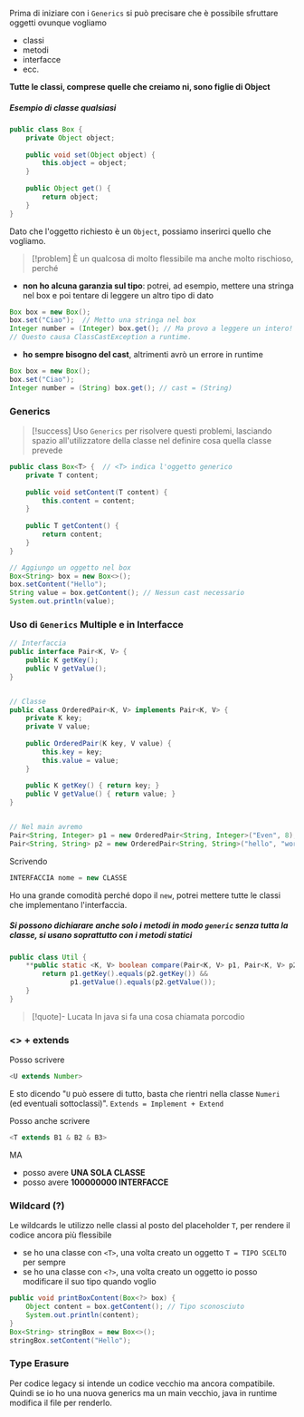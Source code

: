 Prima di iniziare con i `Generics` si può precisare che è possibile sfruttare oggetti ovunque vogliamo 
- classi
- metodi
- interfacce
- ecc.

**Tutte le classi, comprese quelle che creiamo ni, sono figlie di Object**
##### Esempio di classe qualsiasi
```java
public class Box {
	private Object object;
	
	public void set(Object object) {
		this.object = object;
	}
	
	public Object get() {
		return object;
	}
}
```
Dato che l'oggetto richiesto è un `Object`, possiamo inserirci quello che vogliamo.

>[!problem] È un qualcosa di molto flessibile ma anche molto rischioso, perché 
- **non ho alcuna garanzia sul tipo**: potrei, ad esempio, mettere una stringa nel box e poi tentare di leggere un altro tipo di dato
```java
Box box = new Box(); 
box.set("Ciao");  // Metto una stringa nel box
Integer number = (Integer) box.get(); // Ma provo a leggere un intero!
// Questo causa ClassCastException a runtime.
```

- **ho sempre bisogno del cast**, altrimenti avrò un errore in runtime
```java
Box box = new Box(); 
box.set("Ciao"); 
Integer number = (String) box.get(); // cast = (String)
```

### Generics
>[!success] Uso `Generics` per risolvere questi problemi, lasciando spazio all'utilizzatore della classe nel definire cosa quella classe prevede

```java
public class Box<T> {  // <T> indica l'oggetto generico
	private T content;
	
	public void setContent(T content) {
		this.content = content;
	}
	
	public T getContent() {
		return content;
	}
}

// Aggiungo un oggetto nel box
Box<String> box = new Box<>();
box.setContent("Hello");
String value = box.getContent(); // Nessun cast necessario
System.out.println(value);
```


### Uso di `Generics` Multiple e in Interfacce
```java
// Interfaccia
public interface Pair<K, V> {
	public K getKey();
	public V getValue();
}


// Classe
public class OrderedPair<K, V> implements Pair<K, V> {
	private K key;
	private V value;
	
	public OrderedPair(K key, V value) {
		this.key = key;
		this.value = value;
	}
	
	public K getKey() { return key; }
	public V getValue() { return value; }
}


// Nel main avremo
Pair<String, Integer> p1 = new OrderedPair<String, Integer>("Even", 8);
Pair<String, String> p2 = new OrderedPair<String, String>("hello", "world");
```
Scrivendo
```java
INTERFACCIA nome = new CLASSE
```
Ho una grande comodità perché dopo il `new`, potrei mettere tutte le classi che implementano l'interfaccia.

##### Si possono dichiarare anche solo i metodi in modo `generic` senza tutta la classe, si usano soprattutto con i metodi statici
```java
public class Util {
	**public static <K, V> boolean compare(Pair<K, V> p1, Pair<K, V> p2)** {
		return p1.getKey().equals(p2.getKey()) &&
			   p1.getValue().equals(p2.getValue());
	}
}
```


>[!quote]- Lucata
>In java si fa una cosa chiamata porcodio

### <> + extends
Posso scrivere
```java
<U extends Number>
```
E sto dicendo "`U` può essere di tutto, basta che rientri nella classe `Numeri` (ed eventuali sottoclassi)".
`Extends = Implement + Extend`

Posso anche scrivere
```java
<T extends B1 & B2 & B3>
```
MA
- posso avere **UNA SOLA CLASSE**
- posso avere **100000000 INTERFACCE**


### Wildcard (?)
Le wildcards le utilizzo nelle classi al posto del placeholder `T`, per rendere il codice ancora più flessibile
- se ho una classe con `<T>`, una volta creato un oggetto `T = TIPO SCELTO` per sempre
- se ho una classe con `<?>`, una volta creato un oggetto io posso modificare il suo tipo quando voglio
```java
public void printBoxContent(Box<?> box) {
    Object content = box.getContent(); // Tipo sconosciuto
    System.out.println(content);
}
Box<String> stringBox = new Box<>();
stringBox.setContent("Hello");
```


### Type Erasure
Per codice legacy si intende un codice vecchio ma ancora compatibile.
Quindi se io ho una nuova generics ma un main vecchio, java in runtime modifica il file per renderlo.